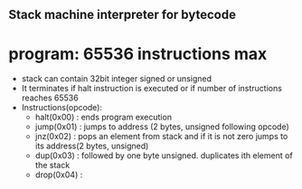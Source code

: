 ## Stack machine interpreter for bytecode

# program: 65536 instructions max
  * stack can contain 32bit integer signed or unsigned
  * It terminates if halt instruction is executed 
      or if number of instructions reaches 65536
  * Instructions(opcode):
      * halt(0x00) : ends program execution
      * jump(0x01) : jumps to address (2 bytes, unsigned following opcode)
      * jnz(0x02)  : pops an element from stack and if it is not zero jumps
                      to its address(2 bytes, unsigned)
      * dup(0x03)  : followed by one byte unsigned. duplicates 
                      ith element of the stack
      * drop(0x04) : 


